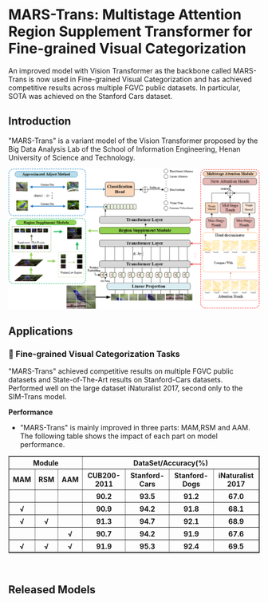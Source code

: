 # MARS-Trans: Multistage Attention Region Supplement Transformer for Fine-grained Visual Categorization

An improved model with Vision Transformer as the backbone called MARS-Trans is now used in Fine-grained Visual Categorization and has achieved competitive results across multiple FGVC public datasets. In particular, SOTA was achieved on the Stanford Cars dataset.

## Introduction
"MARS-Trans" is a variant model of the Vision Transformer proposed by the Big Data Analysis Lab of the School of Information Engineering, Henan University of Science and Technology.
<div align=left>
<img src='./docs/Figure2.png' width=900>
</div>

## Applications

### 🌅 Fine-grained Visual Categorization Tasks

"MARS-Trans" achieved competitive results on multiple FGVC public datasets and State-of-The-Art results on Stanford-Cars datasets. Performed well on the large dataset iNaturalist 2017, second only to the SIM-Trans model.

**Performance**
 - "MARS-Trans" is mainly improved in three parts: MAM,RSM and AAM. The following table shows the impact of each part on model performance.
<table border="1" width="90%">
	<tr align="center">
        <th colspan="3"> Module</th><th colspan="4"> DataSet/Accuracy(%) </th>
    </tr>
    <tr align="center">
        <th>MAM</th><th>RSM</th><th>AAM</th><th>CUB200-2011</th><th>Stanford-Cars</th><th>Stanford-Dogs</th><th>iNaturalist 2017</th>
    </tr>
    <tr align="center">
        <th> </th><th> </th><th> </th><th>90.2</th><th>93.5</th><th>91.2</th><th>67.0</th>
    </tr>
    <tr align="center">
        <th>√</th><th> </th><th> </th><th>90.9</th><th>94.2</th><th>91.8</th><th>68.1</th>
    </tr>
    <tr align="center">
        <th>√</th><th>√</th><th> </th><th>91.3</th><th>94.7</th><th>92.1</th><th>68.9</th>
    </tr>
    <tr align="center">
        <th> </th><th> </th><th>√</th><th>90.7</th><th>94.2</th><th>91.9</th><th>67.6</th>
    </tr>
    <tr align="center">
        <th>√</th><th>√</th><th>√</th><th>91.9</th><th>95.3</th><th>92.4</th><th>69.5</th>
    </tr>
</table>

<br>


## Released Models


